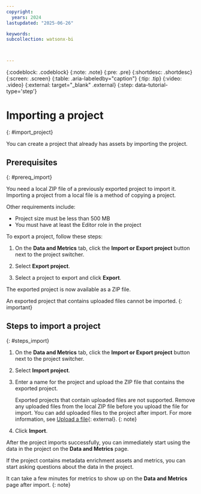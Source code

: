 ```yaml
---
copyright:
  years: 2024
lastupdated: "2025-06-26"

keywords:
subcollection: watsonx-bi



---
```


{:codeblock: .codeblock}
{:note: .note}
{:pre: .pre}
{:shortdesc: .shortdesc}
{:screen: .screen}
{:table: .aria-labeledby="caption"}
{:tip: .tip}
{:video: .video}
{:external: target="_blank" .external}
{:step: data-tutorial-type='step'}

# Importing a project
{: #import_project}

You can create a project that already has assets by importing the project.

## Prerequisites
{: #prereq_import}

You need a local ZIP file of a previously exported project to import it. Importing a project from a local file is a method of copying a project. 

Other requirements include:

- Project size must be less than 500 MB
- You must have at least the Editor role in the project

To export a project, follow these steps:

1. On the **Data and Metrics** tab, click the **Import or Export project** button next to the project switcher. 

2. Select **Export project**.

3. Select a project to export and click **Export**.

The exported project is now available as a ZIP file. 

An exported project that contains uploaded files cannot be imported. 
{: important}

## Steps to import a project
{: #steps_import}

1. On the **Data and Metrics** tab, click the **Import or Export project** button next to the project switcher.

2. Select **Import project**.

3. Enter a name for the project and upload the ZIP file that contains the exported project. 

   Exported projects that contain uploaded files are not supported. Remove any uploaded files from the local ZIP file before you upload the file for import. You can add uploaded files to the project after import. For more information, see [Upload a file](/docs/watsonx-bi?topic=watsonx-bi-upload){: external}.
   {: note}

4. Click **Import**.

After the project imports successfully, you can immediately start using the data in the project on the **Data and Metrics** page. 

If the project contains metadata enrichment assets and metrics, you can start asking questions about the data in the project.

It can take a few minutes for metrics to show up on the **Data and Metrics** page after import. 
{: note}
